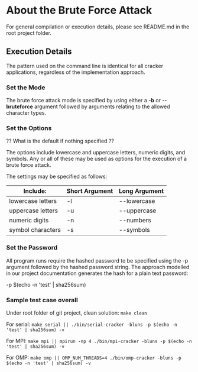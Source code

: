 # About the Brute Force Attack

For general compilation or execution details, please see README.md in the root project folder.

## Execution Details

The pattern used on the command line is identical for all cracker applications, regardless of the implementation approach.

### Set the Mode

The brute force attack mode is specified by using either a **-b** or **--bruteforce** argument followed by arguments relating to the allowed character types.

### Set the Options

?? What is the default if nothing specified ??

The options include lowercase and uppercase letters, numeric digits, and symbols. Any or all of these may be used as options for the execution of a brute force attack. 

The settings may be specified as follows:

| Include: | Short Argument | Long Argument |
| ------ | --------------|----------------------|
| lowercase letters | -l | --lowercase |
| uppercase letters | -u | --uppercase |
| numeric digits | -n | --numbers |
| symbol characters | -s | --symbols |

### Set the Password

All program runs require the hashed password to be specified using the -p argument followed by the hashed password string. The approach modelled in our project documentation generates the hash for a plain text password: 

-p $(echo -n 'test' | sha256sum) 

### Sample test case overall

Under root folder of git project, clean solution: ``make clean``

For serial: ``make serial || ./bin/serial-cracker -bluns -p $(echo -n 'test' | sha256sum) -v``

For MPI: ``make mpi || mpirun -np 4 ./bin/mpi-cracker -bluns -p $(echo -n 'test' | sha256sum) -v``

For OMP: ``make omp || OMP_NUM_THREADS=4 ./bin/omp-cracker -bluns -p $(echo -n 'test' | sha256sum) -v``